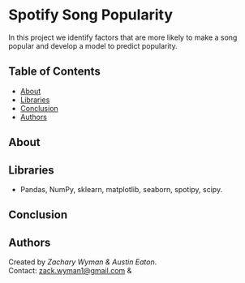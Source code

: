 # Spotify Song Popularity
In this project we identify factors that are more likely to make a song popular and develop a model to predict popularity.
## Table of Contents
* [About](#About)
* [Libraries](#Libraries)
* [Conclusion](#Conclusion)
* [Authors](#Authors)

## About

## Libraries
- Pandas, NumPy, sklearn, matplotlib, seaborn, spotipy, scipy.

## Conclusion

## Authors
Created by *Zachary Wyman & Austin Eaton*.  
Contact: zack.wyman1@gmail.com & 
